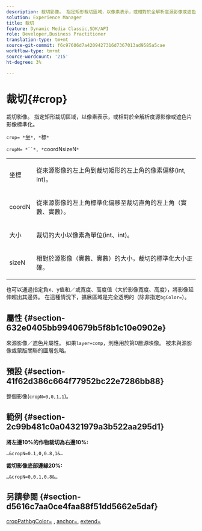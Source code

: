 ```yaml
---
description: 裁切影像。 指定矩形裁切區域，以像素表示，或相對於全解析度源影像或遮色片影像標準化。
solution: Experience Manager
title: 裁切
feature: Dynamic Media Classic,SDK/API
role: Developer,Business Practitioner
translation-type: tm+mt
source-git-commit: f6c97606d7a4209427316d7367013ad9585a5cae
workflow-type: tm+mt
source-wordcount: '215'
ht-degree: 3%

---
```



# 裁切{#crop}

裁切影像。 指定矩形裁切區域，以像素表示，或相對於全解析度源影像或遮色片影像標準化。

`crop= *`坐`*, *`標`*`

`cropN= *``*, *`coordNsizeN`*`

<table id="simpletable_472A9AD67AA64419B0877B0535F8B14A"> 
 <tr class="strow"> 
  <td class="stentry"> <p><span class="codeph"> <span class="varname"> 坐標</span></span> </p> </td> 
  <td class="stentry"> <p>從來源影像的左上角到裁切矩形的左上角的像素偏移(int, int)。 </p></td> 
 </tr> 
 <tr class="strow"> 
  <td class="stentry"> <p><span class="codeph"> <span class="varname"> coordN</span></span> </p> </td> 
  <td class="stentry"> <p>從來源影像的左上角標準化偏移至裁切直角的左上角（實數、實數）。 </p></td> 
 </tr> 
 <tr class="strow"> 
  <td class="stentry"> <p><span class="codeph"> <span class="varname"> 大小</span></span> </p></td> 
  <td class="stentry"> <p>裁切的大小以像素為單位(int、int)。 </p></td> 
 </tr> 
 <tr class="strow"> 
  <td class="stentry"> <p><span class="codeph"> <span class="varname"> sizeN</span></span> </p></td> 
  <td class="stentry"> <p>相對於源影像（實數、實數）的大小，裁切的標準化大小正確。 </p></td> 
 </tr> 
</table>

也可以通過指定負x、y值和／或寬度、高度值（大於影像寬度、高度），將影像延伸超出其邊界。 在這種情況下，擴展區域是完全透明的（除非指定`bgColor=`）。

## 屬性 {#section-632e0405bb9940679b5f8b1c10e0902e}

來源影像／遮色片屬性。 如果`layer=comp`，則應用於第0層源映像。 被未與源影像或蒙版關聯的圖層忽略。

## 預設 {#section-41f62d386c664f77952bc22e7286bb88}

整個影像(`cropN=0,0,1,1`)。

## 範例 {#section-2c99b481c0a04321979a3b522aa295d1}

**將左邊10%的作物裁切為右邊10%:**

`…&cropN=0.1,0,0.8,1&…`

**裁切影像底部邊緣20%:**

`…&cropN=0,0,1,0.8&…`

## 另請參閱 {#section-d5616c7aa0ce4faa88f51dd5662e5daf}

[](/help/aem-is-ir-api/is-api/http-ref/image-serving-api-ref/c-http-protocol-reference/c-command-reference/r-croppath.md) [cropPathbgColor=](../../../../../is-api/http-ref/image-serving-api-ref/c-http-protocol-reference/c-command-reference/r-bgcolor.md#reference-441371ba4ef54fe781887c5ae448f6ab) , [anchor=](../../../../../is-api/http-ref/image-serving-api-ref/c-http-protocol-reference/c-command-reference/r-anchor.md#reference-6661e548ab284b82828d8d94c8ddeb7c), [extend=](../../../../../is-api/http-ref/image-serving-api-ref/c-http-protocol-reference/c-command-reference/r-extend.md#reference-7e9156beb285459d830e2d56782a74ac)
